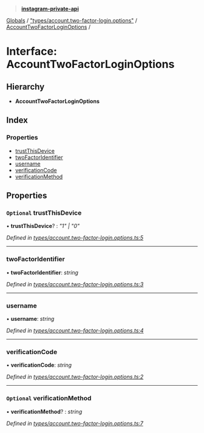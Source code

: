 > **[instagram-private-api](../README.md)**

[Globals](../README.md) / ["types/account.two-factor-login.options"](../modules/_types_account_two_factor_login_options_.md) / [AccountTwoFactorLoginOptions](_types_account_two_factor_login_options_.accounttwofactorloginoptions.md) /

# Interface: AccountTwoFactorLoginOptions

## Hierarchy

* **AccountTwoFactorLoginOptions**

## Index

### Properties

* [trustThisDevice](_types_account_two_factor_login_options_.accounttwofactorloginoptions.md#optional-trustthisdevice)
* [twoFactorIdentifier](_types_account_two_factor_login_options_.accounttwofactorloginoptions.md#twofactoridentifier)
* [username](_types_account_two_factor_login_options_.accounttwofactorloginoptions.md#username)
* [verificationCode](_types_account_two_factor_login_options_.accounttwofactorloginoptions.md#verificationcode)
* [verificationMethod](_types_account_two_factor_login_options_.accounttwofactorloginoptions.md#optional-verificationmethod)

## Properties

### `Optional` trustThisDevice

• **trustThisDevice**? : *"1" | "0"*

*Defined in [types/account.two-factor-login.options.ts:5](https://github.com/dilame/instagram-private-api/blob/3e16058/src/types/account.two-factor-login.options.ts#L5)*

___

###  twoFactorIdentifier

• **twoFactorIdentifier**: *string*

*Defined in [types/account.two-factor-login.options.ts:3](https://github.com/dilame/instagram-private-api/blob/3e16058/src/types/account.two-factor-login.options.ts#L3)*

___

###  username

• **username**: *string*

*Defined in [types/account.two-factor-login.options.ts:4](https://github.com/dilame/instagram-private-api/blob/3e16058/src/types/account.two-factor-login.options.ts#L4)*

___

###  verificationCode

• **verificationCode**: *string*

*Defined in [types/account.two-factor-login.options.ts:2](https://github.com/dilame/instagram-private-api/blob/3e16058/src/types/account.two-factor-login.options.ts#L2)*

___

### `Optional` verificationMethod

• **verificationMethod**? : *string*

*Defined in [types/account.two-factor-login.options.ts:7](https://github.com/dilame/instagram-private-api/blob/3e16058/src/types/account.two-factor-login.options.ts#L7)*